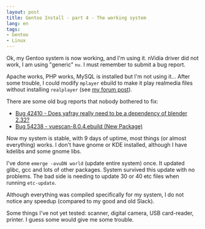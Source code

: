 ```yaml
---
layout: post
title: Gentoo Install - part 4 - The working system
lang: en
tags:
- Gentoo
- Linux
---
```


Ok, my Gentoo system is now working, and I'm using it. nVidia driver did not work, I am using "generic" `nv`. I must remember to submit a bug report.


Apache works, PHP works, MySQL is installed but I'm not using it… After some trouble, I could modify `mplayer` ebuild to make it play realmedia files without installing `realplayer` (see [my forum post](http://forums.gentoo.org/viewtopic-t-406800.html)).

There are some old bug reports that nobody bothered to fix:

  * [Bug 42410 - Does yafray really need to be a dependency of blender 2.32?](http://bugs.gentoo.org/show_bug.cgi?id=42410)
  * [Bug 54238 - vuescan-8.0.4.ebuild (New Package)](http://bugs.gentoo.org/show_bug.cgi?id=54238)

Now my system is stable, with 9 days of uptime, most things (or almost everything) works. I don't have gnome or KDE installed, although I have kdelibs and some gnome libs.

I've done `emerge -avuDN world` (update entire system) once. It updated glibc, gcc and lots of other packages. System survived this update with no problems. The bad side is needing to update 30 or 40 etc files when running `etc-update`.

Although everything was compiled specifically for my system, I do not notice any speedup (compared to my good and old Slack).

Some things I've not yet tested: scanner, digital camera, USB card-reader, printer. I guess some would give me some trouble.
